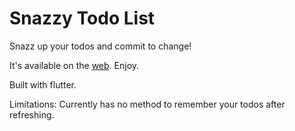 # Snazzy Todo List

Snazz up your todos and commit to change!

It's available on the [web](https://csarevalo.github.io/snazzy-todo-list/). Enjoy.

Built with flutter.



Limitations: Currently has no method to remember your todos after refreshing.
